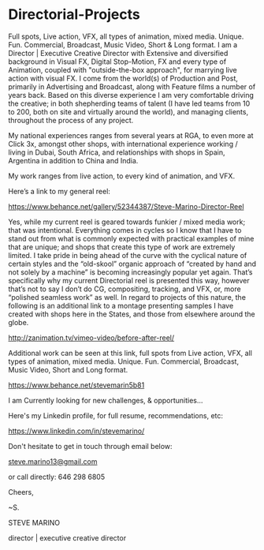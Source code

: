 # Directorial-Projects
Full spots, Live action, VFX, all types of animation, mixed media. Unique. Fun. Commercial, Broadcast, Music Video, Short &amp; Long format.
I am a Director | Executive Creative Director with Extensive and diversified background in Visual FX, Digital Stop-Motion, FX and every type of Animation, coupled with "outside-the-box approach", for marrying live action with visual FX. I come from the world(s) of Production and Post, primarily in Advertising and Broadcast, along with Feature films a number of years back. Based on this diverse experience I am very comfortable driving the creative; in both shepherding teams of talent (I have led teams from 10 to 200, both on site and virtually around the world), and managing clients, throughout the process of any project.


My national experiences ranges from several years at RGA, to even more at Click 3x, amongst other shops, with international experience working / living in Dubai, South Africa, and relationships with shops in Spain, Argentina in addition to China and India.


My work ranges from live action, to every kind of animation, and VFX. 


Here’s a link to my general reel:



https://www.behance.net/gallery/52344387/Steve-Marino-Director-Reel



Yes, while my current reel is geared towards funkier / mixed media work; that was intentional. Everything comes in cycles so I know that I have to stand out from what is commonly expected with practical examples of mine that are unique; and shops that create this type of work are extremely limited. I take pride in being ahead of the curve with the cyclical nature of certain styles and the “old-skool” organic approach of “created by hand and not solely by a machine” is becoming increasingly popular yet again. That’s specifically why my current Directorial reel is presented this way, however that’s not to say I don’t do CG, compositing, tracking, and VFX, or, more “polished seamless work” as well. In regard to projects of this nature, the following is an additional link to a montage presenting samples I have created with shops here in the States, and those from elsewhere around the globe. 



http://zanimation.tv/vimeo-video/before-after-reel/



Additional work can be seen at this link, full spots from Live action, VFX, all types of animation, mixed media. Unique. Fun. Commercial, Broadcast, Music Video, Short and Long format.

https://www.behance.net/stevemarin5b81



I am Currently looking for new challenges, & opportunities… 

Here's my Linkedin profile, for full resume, recommendations, etc: 


https://www.linkedin.com/in/stevemarino/


Don't hesitate to get in touch through email below: 

steve.marino13@gmail.com

or call directly: 646 298 6805

 
Cheers,

 


 ~S.

 

STEVE MARINO

director | executive creative director
